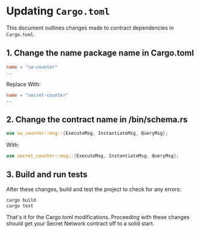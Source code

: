# Updating `Cargo.toml`

This document outlines changes made to contract dependencies in `Cargo.toml`.

## 1. Change the name package name in Cargo.toml

```toml
name = "cw-counter"
..
```

Replace With:

```toml
name = "secret-counter"
..
```

## 2. Change the contract name in /bin/schema.rs

```Rust
use cw_counter::msg::{ExecuteMsg, InstantiateMsg, QueryMsg};
```

With:

```Rust
use secret_counter::msg::{ExecuteMsg, InstantiateMsg, QueryMsg};
```

## 3. Build and run tests

After these changes, build and test the project to check for any errors:

```Rust
cargo build
cargo test
```

That's it for the Cargo.toml modifications. Proceeding with these changes should get your Secret Network contract off to a solid start.
